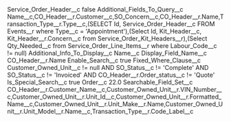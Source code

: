 <?xml version="1.0" encoding="UTF-8"?>
<CustomMetadata xmlns="http://soap.sforce.com/2006/04/metadata" xmlns:xsi="http://www.w3.org/2001/XMLSchema-instance" xmlns:xsd="http://www.w3.org/2001/XMLSchema">
    <label>Service_Order_Header__c</label>
    <protected>false</protected>
    <values>
        <field>Additional_Fields_To_Query__c</field>
        <value xsi:type="xsd:string">Name__c,CO_Header__r.Customer__c,SO_Concern__c,CO_Header__r.Name,Transaction_Type__r.Type__c,(SELECT Id, Service_Order_Header__c FROM Events__r where Type__c = &apos;Appointment&apos;),(Select Id, Kit_Header__c, Kit_Header__r.Concern__c from Service_Order_Kit_Headers__r),(Select Qty_Needed__c from Service_Order_Line_Items__r where Labour_Code__c != null)</value>
    </values>
    <values>
        <field>Additional_Info_To_Display__c</field>
        <value xsi:type="xsd:string">Name__c</value>
    </values>
    <values>
        <field>Display_Field_Name__c</field>
        <value xsi:type="xsd:string">CO_Header__r.Name</value>
    </values>
    <values>
        <field>Enable_Search__c</field>
        <value xsi:type="xsd:boolean">true</value>
    </values>
    <values>
        <field>Fixed_Where_Clause__c</field>
        <value xsi:type="xsd:string">Customer_Owned_Unit__c != null AND SO_Status__c != &apos;Complete&apos; AND SO_Status__c != &apos;Invoiced&apos; AND CO_Header__r.Order_status__c != &apos;Quote&apos;</value>
    </values>
    <values>
        <field>Is_Special_Search__c</field>
        <value xsi:type="xsd:boolean">true</value>
    </values>
    <values>
        <field>Order__c</field>
        <value xsi:type="xsd:double">22.0</value>
    </values>
    <values>
        <field>Searchable_Field_Set__c</field>
        <value xsi:type="xsd:string">CO_Header__r.Customer_Name__c,Customer_Owned_Unit__r.VIN_Number__c,Customer_Owned_Unit__r.Unit_Id__c,Customer_Owned_Unit__r.Formatted_Name__c,Customer_Owned_Unit__r.Unit_Make__r.Name,Customer_Owned_Unit__r.Unit_Model__r.Name__c,Transaction_Type__r.Code_Label__c</value>
    </values>
</CustomMetadata>
